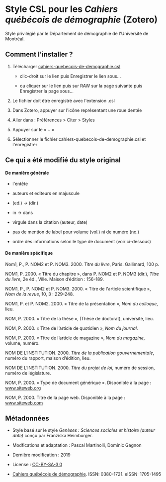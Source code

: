 # Style CSL pour les *Cahiers québécois de démographie* (Zotero)

Style privilégié par le Département de démographie de l'Université de Montréal.

## Comment l'installer ?

1. Télécharger [cahiers-quebecois-de-demographie.csl]()

   * clic-droit sur le lien puis Enregistrer le lien sous...
   
   * ou cliquer sur le lien puis sur RAW sur la page suivante puis Enregistrer la page sous...

2. Le fichier doit être enregistré avec l'extension .csl 

3. Dans Zotero, appuyer sur l'icône représentant une roue dentée

4. Aller dans : Préférences > Citer > Styles 

5. Appuyer sur le « + »

6. Sélectionner le fichier cahiers-quebecois-de-demographie.csl et l'enregistrer






## Ce qui a été modifié du style original

#### De manière générale

* l'entête

* auteurs et editeurs en majuscule

* (ed.) -> (dir.)

* in -> dans

* virgule dans la citation (auteur, date)    

* pas de mention de label pour volume (vol.) ni de numéro (no.)

* ordre des informations selon le type de document (voir ci-dessous)

#### De manière spécifique

Nom1, P., P. NOM2 et P. NOM3. 2000. *Titre du livre*, Paris. Gallimard, 100 p.

NOM1, P. 2000. « Titre du chapitre », dans P. NOM2 et P. NOM3 (dir.), *Titre du livre*, 2e éd., Ville. Maison d’édition : 156-189.

NOM1, P., P. NOM2 et P. NOM3. 2000. « Titre de l'article scientifique », *Nom de la revue*, 10, 3 : 229-248.

NOM1, P. et P. NOM2. 2000. « Titre de la présentation », *Nom du colloque*, lieu.

NOM, P. 2000. « Titre de la thèse », (Thèse de doctorat), université, lieu. 

NOM, P. 2000. « Titre de l’article de quotidien », *Nom du journal*. 

NOM, P. 2000. « Titre de l’article de magazine », *Nom du magazine*, volume, numéro. 

NOM DE L’INSTITUTION. 2000. *Titre de la publication gouvernementale*, numéro du rapport, maison d’édition, lieu. 

NOM DE L’INSTITUTION. 2000. *Titre du projet de loi*, numéro de session, numéro de législature.

NOM, P. 2000. « Type de document générique ». Disponible à la page : www.siteweb.org

NOM, P. 2000. Titre de la page web. Disponible à la page : www.siteweb.com


## Métadonnées 

* Style basé sur le style *Genèses : Sciences sociales et histoire (auteur date)* conçu par Franziska Heimburger.

* Modfications et adaptation : Pascal Martinolli, Dominic Gagnon

* Dernière modification : 2019

* License : [CC-BY-SA-3.0](http://creativecommons.org/licenses/by-sa/3.0/)

* [Cahiers québécois de démographie](https://cqd.erudit.org). ISSN: 0380-1721. eISSN: 1705-1495
